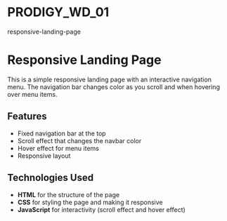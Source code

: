 # PRODIGY_WD_01
responsive-landing-page

# Responsive Landing Page

This is a simple responsive landing page with an interactive navigation menu. The navigation bar changes color as you scroll and when hovering over menu items.

## Features

- Fixed navigation bar at the top
- Scroll effect that changes the navbar color
- Hover effect for menu items
- Responsive layout

## Technologies Used

- **HTML** for the structure of the page
- **CSS** for styling the page and making it responsive
- **JavaScript** for interactivity (scroll effect and hover effect)


